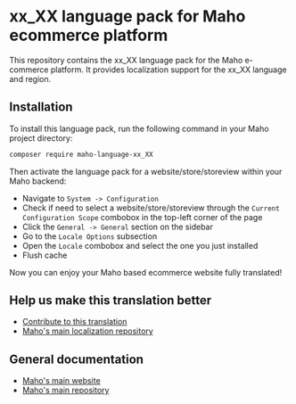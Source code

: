# xx_XX language pack for Maho ecommerce platform

This repository contains the xx_XX language pack for the Maho e-commerce platform.
It provides localization support for the xx_XX language and region.

## Installation

To install this language pack, run the following command in your Maho project directory:

```bash
composer require maho-language-xx_XX
```

Then activate the language pack for a website/store/storeview within your Maho backend:
- Navigate to `System -> Configuration`
- Check if need to select a website/store/storeview through the `Current Configuration Scope`
  combobox in the top-left corner of the page
- Click the `General -> General` section on the sidebar
- Go to the `Locale Options` subsection
- Open the `Locale` combobox and select the one you just installed 
- Flush cache

Now you can enjoy your Maho based ecommerce website fully translated!

## Help us make this translation better

* [Contribute to this translation](https://translate.mahocommerce.com)
* [Maho's main localization repository](https://github.com/MahoCommerce/maho)

## General documentation

* [Maho's main website](https://mahocommerce.com)
* [Maho's main repository](https://github.com/MahoCommerce/maho)